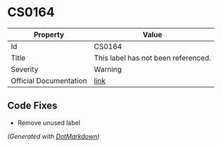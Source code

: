 # CS0164

| Property               | Value                                                             |
| ---------------------- | ----------------------------------------------------------------- |
| Id                     | CS0164                                                            |
| Title                  | This label has not been referenced\.                              |
| Severity               | Warning                                                           |
| Official Documentation | [link](http://docs.microsoft.com/en-us/dotnet/csharp/misc/cs0164) |

## Code Fixes

* Remove unused label

*\(Generated with [DotMarkdown](http://github.com/JosefPihrt/DotMarkdown)\)*